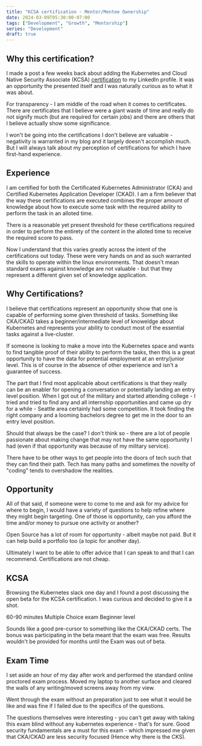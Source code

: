 ```yaml
---
title: "KCSA certification - Mentor/Mentee Ownership"
date: 2024-03-09T05:30:00-07:00
tags: ["Development", "Growth", "Mentorship"]
series: "Development"
draft: true
---
```


## Why this certification?

I made a post a few weeks back about adding the Kubernetes and Cloud Native Security Associate (KCSA) [certification](https://training.linuxfoundation.org/certification/kubernetes-and-cloud-native-security-associate-kcsa/) to my LinkedIn profile. It was an opportunity the presented itself and I was naturally curious as to what it was about.

For transparency - I am middle of the road when it comes to certificates. There are certificates that I believe were a giant waste of time and really do not signify much (but are required for certain jobs) and there are others that I believe actually show some significance.

I won't be going into the certifications I don't believe are valuable - negativity is warranted in my blog and it largely doesn't accomplish much. But I will always talk about my perception of certifications for which I have first-hand experience. 

## Experience

I am certified for both the Certificated Kubernetes Administrator (CKA) and Certified Kubernetes Application Developer (CKAD). I am a firm believer that the way these certifications are executed combines the proper amount of knowledge about how to execute some task with the required ability to perform the task in an alloted time. 

There is a reasonable yet present threshold for these certifications required in order to perform the entirety of the content in the alloted time to receive the required score to pass.

Now I understand that this varies greatly across the intent of the certifications out today. These were very hands on and as such warranted the skills to operate within the linux environments. That doesn't mean standard exams against knowledge are not valuable - but that they represent a different given set of knowledge application.

## Why Certifications?

I believe that certifications represent an opportunity show that one is capable of performing some given threshold of tasks. Something like CKA/CKAD takes a beginner/intermediate level of knoweldge about Kubernetes and represents your ability to conduct most of the essential tasks against a live-cluster. 

If someone is looking to make a move into the Kubernetes space and wants to find tangible proof of their ability to perform the tasks, then this is a great opportunity to have the data for potential employment at an entry/junior level. This is of course in the absence of other experience and isn't a guarantee of success.

The part that I find most applicable about certifications is that they really can be an enabler for opening a conversation or potentially landing an entry level position. When I got out of the military and started attending college - I tried and tried to find any and all internship opportunities and came up dry for a while - Seattle area certainly had some competition. It took finding the right company and a looming bachelors degree to get me in the door to an entry level position. 

Should that always be the case? I don't think so - there are a lot of people passionate about making change that may not have the same opportunity I had (even if that opportunity was because of my military service).

There have to be other ways to get people into the doors of tech such that they can find their path. Tech has many paths and sometimes the novelty of "coding" tends to overshadow the realities. 

## Opportunity

All of that said, if someone were to come to me and ask for my advice for where to begin, I would have a variety of questions to help refine where they might begin targeting. One of those is opportunity, can you afford the time and/or money to pursue one activity or another?

Open Source has a lot of room for opportunity - albeit maybe not paid. But it can help build a portfolio too (a topic for another day).

Ultimately I want to be able to offer advice that I can speak to and that I can recommend. Certifications are not cheap.

## KCSA

Browsing the Kubernetes slack one day and I found a post discussing the open beta for the KCSA certification. I was curious and decided to give it a shot.

60-90 minutes
Multiple Choice exam
Beginner level

Sounds like a good pre-cursor to something like the CKA/CKAD certs. The bonus was participating in the beta meant that the exam was free. Results wouldn't be provided for months until the Exam was out of beta.

## Exam Time

I set aside an hour of my day after work and performed the standard online proctored exam process. Moved my laptop to another surface and cleared the walls of any writing/moved screens away from my view.

Went through the exam without an preparation just to see what it would be like and was fine if I failed due to the specifics of the questions. 

The questions themselves were interesting - you can't get away with taking this exam blind without any kubernetes experience - that's for sure. Good security fundamentals are a must for this exam - which impressed me given that CKA/CKAD are less security focused (Hence why there is the CKS).